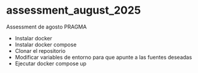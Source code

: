 # assessment_august_2025
Assessment de agosto PRAGMA

* Instalar docker
* Instalar docker compose
* Clonar el repositorio
* Modificar variables de entorno para que apunte a las fuentes deseadas
* Ejecutar docker compose up